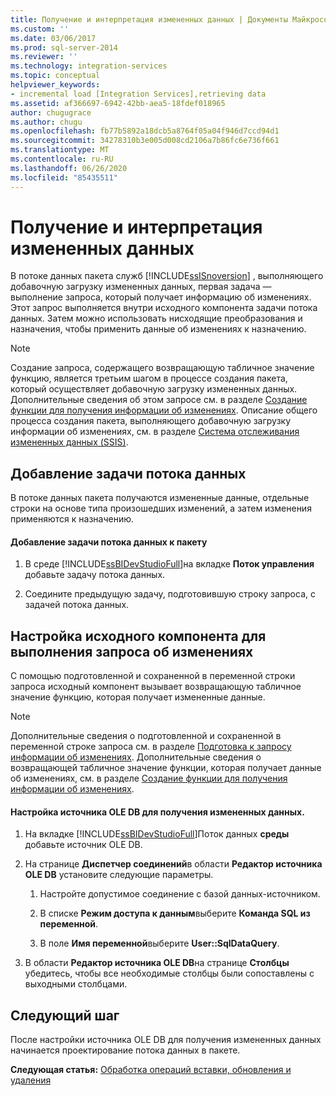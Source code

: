 ```yaml
---
title: Получение и интерпретация измененных данных | Документы Майкрософт
ms.custom: ''
ms.date: 03/06/2017
ms.prod: sql-server-2014
ms.reviewer: ''
ms.technology: integration-services
ms.topic: conceptual
helpviewer_keywords:
- incremental load [Integration Services],retrieving data
ms.assetid: af366697-6942-42bb-aea5-18fdef018965
author: chugugrace
ms.author: chugu
ms.openlocfilehash: fb77b5892a18dcb5a8764f05a04f946d7ccd94d1
ms.sourcegitcommit: 34278310b3e005d008cd2106a7b86fc6e736f661
ms.translationtype: MT
ms.contentlocale: ru-RU
ms.lasthandoff: 06/26/2020
ms.locfileid: "85435511"
---
```

# <a name="retrieve-and-understand-the-change-data"></a>Получение и интерпретация измененных данных
  В потоке данных пакета служб [!INCLUDE[ssISnoversion](../../includes/ssisnoversion-md.md)] , выполняющего добавочную загрузку измененных данных, первая задача — выполнение запроса, который получает информацию об изменениях. Этот запрос выполняется внутри исходного компонента задачи потока данных. Затем можно использовать нисходящие преобразования и назначения, чтобы применить данные об изменениях к назначению.  
  
> [!NOTE]  
>  Создание запроса, содержащего возвращающую табличное значение функцию, является третьим шагом в процессе создания пакета, который осуществляет добавочную загрузку измененных данных. Дополнительные сведения об этом запросе см. в разделе [Создание функции для получения информации об изменениях](create-the-function-to-retrieve-the-change-data.md). Описание общего процесса создания пакета, выполняющего добавочную загрузку информации об изменениях, см. в разделе [Система отслеживания измененных данных (SSIS)](change-data-capture-ssis.md).  
  
## <a name="adding-the-data-flow-task"></a>Добавление задачи потока данных  
 В потоке данных пакета получаются измененные данные, отдельные строки на основе типа произошедших изменений, а затем изменения применяются к назначению.  
  
#### <a name="to-add-a-data-flow-task-to-the-package"></a>Добавление задачи потока данных к пакету  
  
1.  В среде [!INCLUDE[ssBIDevStudioFull](../../includes/ssbidevstudiofull-md.md)]на вкладке **Поток управления** добавьте задачу потока данных.  
  
2.  Соедините предыдущую задачу, подготовившую строку запроса, с задачей потока данных.  
  
## <a name="configuring-the-source-component-to-query-for-changes"></a>Настройка исходного компонента для выполнения запроса об изменениях  
 С помощью подготовленной и сохраненной в переменной строки запроса исходный компонент вызывает возвращающую табличное значение функцию, которая получает измененные данные.  
  
> [!NOTE]  
>  Дополнительные сведения о подготовленной и сохраненной в переменной строке запроса см. в разделе [Подготовка к запросу информации об изменениях](prepare-to-query-for-the-change-data.md). Дополнительные сведения о возвращающей табличное значение функции, которая получает данные об изменениях, см. в разделе [Создание функции для получения информации об изменениях](create-the-function-to-retrieve-the-change-data.md).  
  
#### <a name="to-configure-an-ole-db-source-to-retrieve-the-change-data"></a>Настройка источника OLE DB для получения измененных данных.  
  
1.  На вкладке [!INCLUDE[ssBIDevStudioFull](../../includes/ssbidevstudiofull-md.md)]Поток данных **среды** добавьте источник OLE DB.  
  
2.  На странице **Диспетчер соединений**в области **Редактор источника OLE DB** установите следующие параметры.  
  
    1.  Настройте допустимое соединение с базой данных-источником.  
  
    2.  В списке **Режим доступа к данным**выберите **Команда SQL из переменной**.  
  
    3.  В поле **Имя переменной**выберите **User::SqlDataQuery**.  
  
3.  В области **Редактор источника OLE DB**на странице **Столбцы** убедитесь, чтобы все необходимые столбцы были сопоставлены с выходными столбцами.  
  
## <a name="next-step"></a>Следующий шаг  
 После настройки источника OLE DB для получения измененных данных начинается проектирование потока данных в пакете.  
  
 **Следующая статья:** [Обработка операций вставки, обновления и удаления](process-inserts-updates-and-deletes.md)  
  
  
